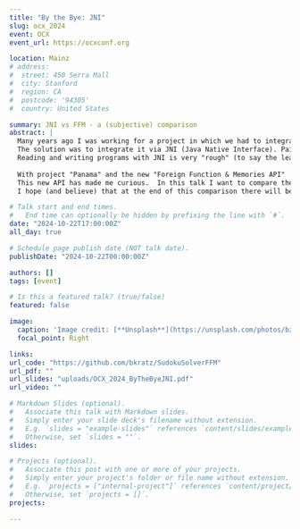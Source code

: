 ```yaml
---
title: "By the Bye: JNI"
slug: ocx_2024
event: OCX
event_url: https://ocxconf.org

location: Mainz
# address:
#  street: 450 Serra Mall
#  city: Stanford
#  region: CA
#  postcode: '94305'
#  country: United States

summary: JNI vs FFM - a (subjective) comparison
abstract: |
  Many years ago I was working for a project in which we had to integrate a program written in C into a web application written in Java. The C program was doing complex financial calculations, developed over many many years. No chance to rewrite it in Java.
  The solution was to integrate it via JNI (Java Native Interface). Painful memories to this day.
  Reading and writing programs with JNI is very "rough" (to say the least) and has many traps and pitfalls.
         
  With project "Panama" and the new "Foreign Function & Memories API"  (FFM) Java is aiming to address exactly these pain-points when working with code and data outside of the JVM-runtime.
  This new API has made me curious.  In this talk I want to compare the native calls using JNI and the new Foreign Function & Memories API. How does it feel and does FFM keep its promises?
  I hope (and believe) that at the end of this comparison there will be a definite "Goodbye to JNI".

# Talk start and end times.
#   End time can optionally be hidden by prefixing the line with `#`.
date: "2024-10-22T17:00:00Z"
all_day: true

# Schedule page publish date (NOT talk date).
publishDate: "2024-10-22T00:00:00Z"

authors: []
tags: [event]

# Is this a featured talk? (true/false)
featured: false

image:
  caption: 'Image credit: [**Unsplash**](https://unsplash.com/photos/bzdhc5b3Bxs)'
  focal_point: Right

links:
url_code: "https://github.com/bkratz/SudokuSolverFFM"
url_pdf: ""
url_slides: "uploads/OCX_2024_ByTheByeJNI.pdf"
url_video: ""

# Markdown Slides (optional).
#   Associate this talk with Markdown slides.
#   Simply enter your slide deck's filename without extension.
#   E.g. `slides = "example-slides"` references `content/slides/example-slides.md`.
#   Otherwise, set `slides = ""`.
slides: 

# Projects (optional).
#   Associate this post with one or more of your projects.
#   Simply enter your project's folder or file name without extension.
#   E.g. `projects = ["internal-project"]` references `content/project/deep-learning/index.md`.
#   Otherwise, set `projects = []`.
projects:

---
```

